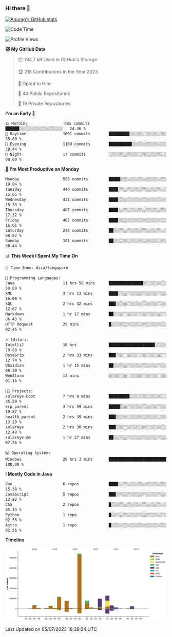 ### Hi there 👋

[![Anurag's GitHub stats](https://github-readme-stats.vercel.app/api?username=xiumu2017&show_icons=true&theme=radical)](https://github.com/anuraghazra/github-readme-stats)

<!--
**xiumu2017/xiumu2017** is a ✨ _special_ ✨ repository because its `README.md` (this file) appears on your GitHub profile.

Here are some ideas to get you started:

- 🔭 I’m currently working on ...
- 🌱 I’m currently learning ...
- 👯 I’m looking to collaborate on ...
- 🤔 I’m looking for help with ...
- 💬 Ask me about ...
- 📫 How to reach me: ...
- 😄 Pronouns: ...
- ⚡ Fun fact: ...
-->

<!--START_SECTION:waka-->
![Code Time](http://img.shields.io/badge/Code%20Time-1%2C562%20hrs%2020%20mins-blue)

![Profile Views](http://img.shields.io/badge/Profile%20Views-0-blue)

**🐱 My GitHub Data** 

> 📦 194.7 kB Used in GitHub's Storage 
 > 
> 🏆 218 Contributions in the Year 2023
 > 
> 💼 Opted to Hire
 > 
> 📜 44 Public Repositories 
 > 
> 🔑 19 Private Repositories 
 > 
**I'm an Early 🐤** 

```text
🌞 Morning                685 commits         ██████░░░░░░░░░░░░░░░░░░░   24.36 % 
🌆 Daytime                1001 commits        █████████░░░░░░░░░░░░░░░░   35.60 % 
🌃 Evening                1109 commits        ██████████░░░░░░░░░░░░░░░   39.44 % 
🌙 Night                  17 commits          ░░░░░░░░░░░░░░░░░░░░░░░░░   00.60 % 
```
📅 **I'm Most Productive on Monday** 

```text
Monday                   558 commits         █████░░░░░░░░░░░░░░░░░░░░   19.84 % 
Tuesday                  440 commits         ████░░░░░░░░░░░░░░░░░░░░░   15.65 % 
Wednesday                431 commits         ████░░░░░░░░░░░░░░░░░░░░░   15.33 % 
Thursday                 487 commits         ████░░░░░░░░░░░░░░░░░░░░░   17.32 % 
Friday                   467 commits         ████░░░░░░░░░░░░░░░░░░░░░   16.61 % 
Saturday                 248 commits         ██░░░░░░░░░░░░░░░░░░░░░░░   08.82 % 
Sunday                   181 commits         ██░░░░░░░░░░░░░░░░░░░░░░░   06.44 % 
```


📊 **This Week I Spent My Time On** 

```text
🕑︎ Time Zone: Asia/Singapore

💬 Programming Languages: 
Java                     11 hrs 50 mins      ███████████████░░░░░░░░░░   59.09 % 
XML                      3 hrs 13 mins       ████░░░░░░░░░░░░░░░░░░░░░   16.08 % 
SQL                      2 hrs 32 mins       ███░░░░░░░░░░░░░░░░░░░░░░   12.67 % 
Markdown                 1 hr 17 mins        ██░░░░░░░░░░░░░░░░░░░░░░░   06.43 % 
HTTP Request             29 mins             █░░░░░░░░░░░░░░░░░░░░░░░░   02.45 % 

🔥 Editors: 
IntelliJ                 16 hrs              ████████████████████░░░░░   79.80 % 
DataGrip                 2 hrs 33 mins       ███░░░░░░░░░░░░░░░░░░░░░░   12.74 % 
Obsidian                 1 hr 15 mins        ██░░░░░░░░░░░░░░░░░░░░░░░   06.30 % 
WebStorm                 13 mins             ░░░░░░░░░░░░░░░░░░░░░░░░░   01.16 % 

🐱‍💻 Projects: 
solareye-boot            7 hrs 8 mins        █████████░░░░░░░░░░░░░░░░   35.59 % 
erp_parent               3 hrs 59 mins       █████░░░░░░░░░░░░░░░░░░░░   19.87 % 
health_parent            2 hrs 39 mins       ███░░░░░░░░░░░░░░░░░░░░░░   13.29 % 
solareye                 2 hrs 30 mins       ███░░░░░░░░░░░░░░░░░░░░░░   12.48 % 
solareye-dm              1 hr 27 mins        ██░░░░░░░░░░░░░░░░░░░░░░░   07.26 % 

💻 Operating System: 
Windows                  20 hrs 3 mins       █████████████████████████   100.00 % 
```

**I Mostly Code in Java** 

```text
Vue                      6 repos             ████░░░░░░░░░░░░░░░░░░░░░   15.38 % 
JavaScript               5 repos             ███░░░░░░░░░░░░░░░░░░░░░░   12.82 % 
CSS                      2 repos             █░░░░░░░░░░░░░░░░░░░░░░░░   05.13 % 
Python                   1 repo              █░░░░░░░░░░░░░░░░░░░░░░░░   02.56 % 
Astro                    1 repo              █░░░░░░░░░░░░░░░░░░░░░░░░   02.56 % 
```



**Timeline**

![Lines of Code chart](https://raw.githubusercontent.com/xiumu2017/xiumu2017/main/assets/bar_graph.png)


 Last Updated on 05/07/2023 18:39:24 UTC
<!--END_SECTION:waka-->
